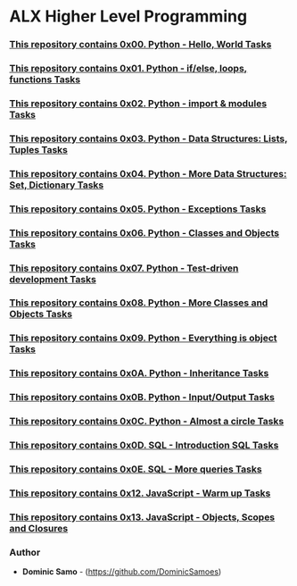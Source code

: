# ALX Higher Level Programming

### [This repository contains 0x00. Python - Hello, World Tasks](./0x00-python-hello_world)

### [This repository contains 0x01. Python - if/else, loops, functions Tasks](./0x01-python-if_else_loops_functions)

### [This repository contains 0x02. Python - import & modules Tasks](./0x02-python-import_modules)

### [This repository contains  0x03. Python - Data Structures: Lists, Tuples Tasks](./0x03-python-data_structures)

### [This repository contains 0x04. Python - More Data Structures: Set, Dictionary Tasks](./0x04-python-more_data_structures)

### [This repository contains 0x05. Python - Exceptions Tasks](./0x05-python-exceptions)

### [This repository contains 0x06. Python - Classes and Objects Tasks](./0x06-python-classes)


### [This repository contains 0x07. Python - Test-driven development  Tasks](./0x07-python-test_driven_development)


### [This repository contains 0x08. Python - More Classes and Objects Tasks](./0x08-python-more_classes)


### [This repository contains 0x09. Python - Everything is object Tasks](./0x09-python-everything_is_object)

### [This repository contains 0x0A. Python - Inheritance Tasks](./0x0A-python-inheritance)

### [This repository contains 0x0B. Python - Input/Output Tasks](./0x0B-python-input_output)

### [This repository contains 0x0C. Python - Almost a circle Tasks](./0x0C-python-almost_a_circle)

### [This repository contains 0x0D. SQL - Introduction SQL Tasks](./0x0D-SQL_introduction)

### [This repository contains 0x0E. SQL - More queries Tasks](./0x0E-SQL_more_queries)

### [This repository contains 0x12. JavaScript - Warm up  Tasks](./0x12-javascript-warm_up)

### [This repository contains 0x13. JavaScript - Objects, Scopes and Closures](./0x13-javascript_objects_scopes_closures)



### Author
* **Dominic Samo** - (https://github.com/DominicSamoes)
